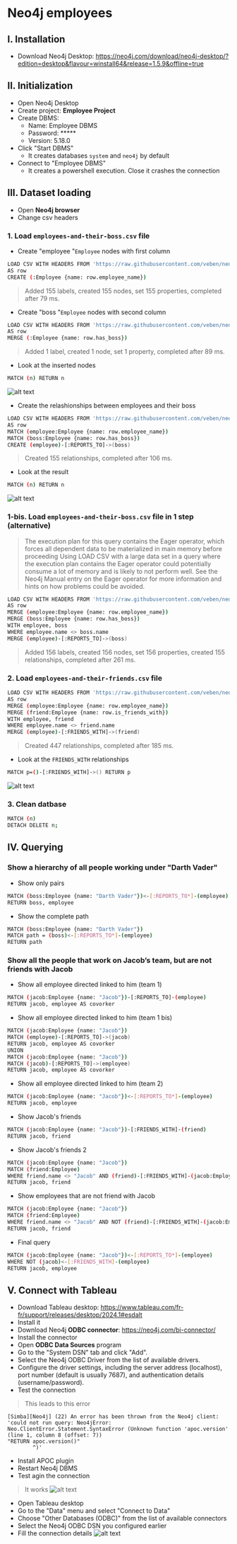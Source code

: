 # Neo4j employees

## I. Installation
- Download Neo4j Desktop: https://neo4j.com/download/neo4j-desktop/?edition=desktop&flavour=winstall64&release=1.5.9&offline=true


## II. Initialization
- Open Neo4j Desktop
- Create project: **Employee Project**
- Create DBMS:
    - Name: Employee DBMS
    - Password: *****
    - Version: 5.18.0
- Click "Start DBMS"
    - It creates databases `system` and `neo4j` by default
- Connect to "Employee DBMS"
    - It creates a powershell execution. Close it crashes the connection

## III. Dataset loading
- Open **Neo4j browser**
- Change csv headers

### 1. Load `employees-and-their-boss.csv` file
- Create "employee "`Employee` nodes with first column
```sh
LOAD CSV WITH HEADERS FROM 'https://raw.githubusercontent.com/veben/neo4j_employees/main/resources/data/employees-and-their-boss.csv'
AS row
CREATE (:Employee {name: row.employee_name})
```
> Added 155 labels, created 155 nodes, set 155 properties, completed after 79 ms.

- Create "boss "`Employee` nodes with second column
```sh
LOAD CSV WITH HEADERS FROM 'https://raw.githubusercontent.com/veben/neo4j_employees/main/resources/data/employees-and-their-boss.csv'
AS row
MERGE (:Employee {name: row.has_boss})
```
> Added 1 label, created 1 node, set 1 property, completed after 89 ms.

- Look at the inserted nodes
```sh
MATCH (n) RETURN n
```
![alt text](resources/images/employees_nodes.png)

- Create the relashionships between employees and their boss
```sh
LOAD CSV WITH HEADERS FROM 'https://raw.githubusercontent.com/veben/neo4j_employees/main/resources/data/employees-and-their-boss.csv'
AS row
MATCH (employee:Employee {name: row.employee_name})
MATCH (boss:Employee {name: row.has_boss})
CREATE (employee)-[:REPORTS_TO]->(boss)
```
> Created 155 relationships, completed after 106 ms.

- Look at the result
```sh
MATCH (n) RETURN n
```
![alt text](resources/images/employees_boss_graph.png)

### 1-bis. Load `employees-and-their-boss.csv` file in 1 step (alternative)
> The execution plan for this query contains the Eager operator, which forces all dependent data to be materialized in main memory before proceeding
Using LOAD CSV with a large data set in a query where the execution plan contains the Eager operator could potentially consume a lot of memory and is likely to not perform well. See the Neo4j Manual entry on the Eager operator for more information and hints on how problems could be avoided.

```sh
LOAD CSV WITH HEADERS FROM 'https://raw.githubusercontent.com/veben/neo4j_employees/main/resources/data/employees-and-their-boss.csv'
AS row
MERGE (employee:Employee {name: row.employee_name})
MERGE (boss:Employee {name: row.has_boss})
WITH employee, boss
WHERE employee.name <> boss.name
MERGE (employee)-[:REPORTS_TO]->(boss)
```
> Added 156 labels, created 156 nodes, set 156 properties, created 155 relationships, completed after 261 ms.

### 2. Load `employees-and-their-friends.csv` file
```sh
LOAD CSV WITH HEADERS FROM 'https://raw.githubusercontent.com/veben/neo4j_employees/main/resources/data/employees-and-their-friends.csv'
AS row
MERGE (employee:Employee {name: row.employee_name})
MERGE (friend:Employee {name: row.is_friends_with})
WITH employee, friend
WHERE employee.name <> friend.name
MERGE (employee)-[:FRIENDS_WITH]->(friend)
```
> Created 447 relationships, completed after 185 ms.

- Look at the `FRIENDS_WITH` relationships
```sh
MATCH p=()-[:FRIENDS_WITH]->() RETURN p
```
![alt text](resources/images/friends_with_relationships.png)

### 3. Clean datbase
```sh
MATCH (n)
DETACH DELETE n;
```

## IV. Querying
### Show a hierarchy of all people working under "Darth Vader"
- Show only pairs
```sh
MATCH (boss:Employee {name: "Darth Vader"})<-[:REPORTS_TO*]-(employee)
RETURN boss, employee
```
- Show the complete path
```sh
MATCH (boss:Employee {name: "Darth Vader"})
MATCH path = (boss)<-[:REPORTS_TO*]-(employee)
RETURN path
```

### Show all the people that work on Jacob’s team, but are not friends with Jacob
- Show all employee directed linked to him (team 1)
```sh
MATCH (jacob:Employee {name: "Jacob"})-[:REPORTS_TO]-(employee)
RETURN jacob, employee AS covorker
```
- Show all employee directed linked to him (team 1 bis)
```sh
MATCH (jacob:Employee {name: "Jacob"})
MATCH (employee)-[:REPORTS_TO]->(jacob)
RETURN jacob, employee AS covorker
UNION
MATCH (jacob:Employee {name: "Jacob"})
MATCH (jacob)-[:REPORTS_TO]->(employee)
RETURN jacob, employee AS covorker
```
- Show all employee directed linked to him (team 2)
```sh
MATCH (jacob:Employee {name: "Jacob"})<-[:REPORTS_TO*]-(employee)
RETURN jacob, employee
```
- Show Jacob's friends
```sh
MATCH (jacob:Employee {name: "Jacob"})-[:FRIENDS_WITH]-(friend)
RETURN jacob, friend
```
- Show Jacob's friends 2
```sh
MATCH (jacob:Employee {name: "Jacob"})
MATCH (friend:Employee)
WHERE friend.name <> "Jacob" AND (friend)-[:FRIENDS_WITH]-(jacob:Employee {name: "Jacob"})
RETURN jacob, friend
```
- Show employees that are not friend with Jacob
```sh
MATCH (jacob:Employee {name: "Jacob"})
MATCH (friend:Employee)
WHERE friend.name <> "Jacob" AND NOT (friend)-[:FRIENDS_WITH]-(jacob:Employee {name: "Jacob"})
RETURN jacob, friend
```
- Final query
```sh
MATCH (jacob:Employee {name: "Jacob"})<-[:REPORTS_TO*]-(employee)
WHERE NOT (jacob)<-[:FRIENDS_WITH]-(employee)
RETURN jacob, employee
```

## V. Connect with Tableau
- Download Tableau desktop: https://www.tableau.com/fr-fr/support/releases/desktop/2024.1#esdalt
- Install it
- Download Neo4j **ODBC connector**: https://neo4j.com/bi-connector/
- Install the connector
- Open **ODBC Data Sources** program
- Go to the "System DSN" tab and click "Add".
- Select the Neo4j ODBC Driver from the list of available drivers.
- Configure the driver settings, including the server address (localhost), port number (default is usually 7687), and authentication details (username/password).
- Test the connection
> This leads to this error
```t
[Simba][Neo4j] (22) An error has been thrown from the Neo4j client: 'could not run query: Neo4jError: Neo.ClientError.Statement.SyntaxError (Unknown function 'apoc.version' (line 1, column 8 (offset: 7))
"RETURN apoc.version()"
        ^)'
```
- Install APOC plugin
- Restart Neo4j DBMS
- Test agin the connection
> It works
![alt text](resources/images/odbc_db_connection.png)
- Open Tableau desktop
- Go to the "Data" menu and select "Connect to Data"
- Choose "Other Databases (ODBC)" from the list of available connectors
- Select the Neo4j ODBC DSN you configured earlier
- Fill the connection details
![alt text](resources/images/tableau_db_connection.png)